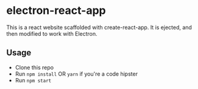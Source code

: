 # electron-react-app

This is a react website scaffolded with create-react-app. It is ejected, and then modified to work with Electron.

## Usage

- Clone this repo
- Run `npm install` OR `yarn` if you're a code hipster
- Run `npm start`

